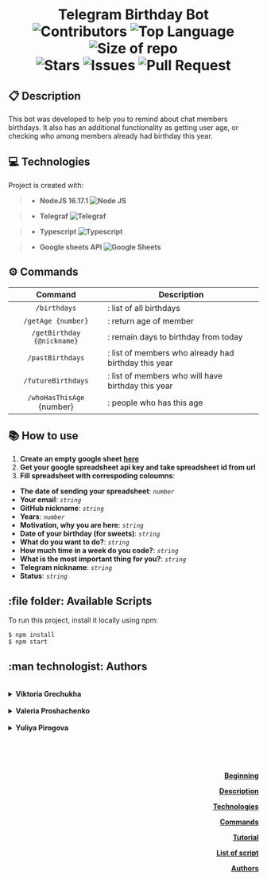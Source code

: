 # <p align="center"> Telegram Birthday Bot <br> ![Contributors][contributors] ![Top Language][top_language] ![Size of repo][repo_size] <br> ![Stars][stars] ![Issues][issues] ![Pull Request][pull_request]</p>

## :clipboard: Description

This bot was developed to help you to remind about chat members birthdays.
It also has an additional functionality as getting user age,
or checking who among members already had birthday this year.

## :computer: Technologies

Project is created with:

> - **NodeJS 16.17.1 ![Node JS][node_js_technologie]**

> - **Telegraf ![Telegraf][telegraf_technologie]**

> - **Typescript ![Typescript][typescript_technologie]**

> - **Google sheets API ![Google Sheets][google_sheets_technologie]**

## :gear: Commands

|          Command           | Description                                          |
| :------------------------: | ---------------------------------------------------- |
|        `/birthdays`        | : list of all birthdays                              |
|     `/getAge {number}`     | : return age of member                               |
| `/getBirthday {@nickname}` | : remain days to birthday from today                 |
|      `/pastBirthdays`      | : list of members who already had birthday this year |
|     `/futureBirthdays`     | : list of members who will have birthday this year   |
| `/whoHasThisAge` {number}  | : people who has this age                            |

## :books: How to use

1. **Create an empty google sheet [here][googlesheets_link]**
2. **Get your google spreadsheet api key and take spreadsheet id from url**
3. **Fill spreadsheet with correspoding coloumns**:

- **The date of sending your spreadsheet**: _`number`_
- **Your email**: _`string`_
- **GitHub nickname**: _`string`_
- **Years**: _`number`_
- **Motivation, why you are here**: _`string`_
- **Date of your birthday (for sweets)**: _`string`_
- **What do you want to do?**: _`string`_
- **How much time in a week do you code?**: _`string`_
- **What is the most important thing for you?**: _`string`_
- **Telegram nickname**: _`string`_
- **Status**: _`string`_

## :file folder: Available Scripts

To run this project, install it locally using npm:

```
$ npm install
$ npm start
```

## :man technologist: Authors

<br>

<details>
    <summary>
        <b>Viktoria Grechukha</b>
    </summary>
    <br>

- GitHub - is [here][viktoria_github]
- LinkedIn - is [here][viktoria_linkedin]

</details>

<br>

<details>        
    <summary>
        <b>Valeria Proshachenko</b>
    </summary>
    <br>

- GitHub - is [here][valeria_github]
- LinkedIn - is [here][valeria_linkedin]

</details>

<br>

<details>        
    <summary>
        <b>Yuliya Pirogova</b>
    </summary>
    <br>

- GitHub - is [here][julia_github]
- LinkedIn - is [here][julia_linkedin]

    <br>

</details>

<br> <br> <br>

<p align="right"><a href="#-telegram-birthday-bot--------"><b>Beginning</b></a></p>
<p align="right"><a href="#clipboard-description"><b>Description</b></a></p>
<p align="right"><a href="#computer-technologies"><b>Technologies</b></a></p>
<p align="right"><a href="#gear-commands"><b>Commands</b></a></p>
<p align="right"><a href="#books-how-to-use"><b>Tutorial</b></a></p>
<p align="right"><a href="#-available-scripts"><b>List of script</b></a></p>
<p align="right"><a href="#-authors"><b>Authors</b></a></p>

<!--- Variables --->
<!-- https://www.markdownguide.org/basic-syntax/#reference-style-links -->

<!--- Google Sheets link --->

[googlesheets_link]: https://www.google.com/sheets/about/

<!--- Authors links --->

<!--- Github --->

[viktoria_github]: https://github.com/vgrechukha
[valeria_github]: https://github.com/Valerchixxx
[julia_github]: https://github.com/YuliyaDM

<!--- LinkedIn --->

[viktoria_linkedin]: https://www.linkedin.com/in/vhrechukha/
[valeria_linkedin]: https://www.linkedin.com/in/%D0%B2%D0%B0%D0%BB%D0%B5%D1%80%D0%B8%D1%8F-%D0%BF%D1%80%D0%BE%D1%88%D0%B0%D1%87%D0%B5%D0%BD%D0%BA%D0%BE-71a506252/
[julia_linkedin]: https://www.linkedin.com/in/yuliya-pirogova-99880b245/

<!--- Shiels --->

<!--- About the repository --->

[repo_size]: https://img.shields.io/github/repo-size/shpp-afterjs/birthday_bot?style=flat-square&labelColor=64500a&color=yellow
[contributors]: https://img.shields.io/github/contributors/shpp-afterjs/birthday_bot.svg?style=flat-square&color=purple&labelColor=4a004a
[stars]: https://img.shields.io/github/stars/shpp-afterjs/birthday_bot.svg?style=flat-square
[issues]: https://shields.io/github/issues-raw/shpp-afterjs/birthday_bot?style=flat-square
[pull_request]: https://shields.io/github/issues-pr/shpp-afterjs/birthday_bot?style=flat-square
[top_language]: https://img.shields.io/github/languages/top/shpp-afterjs/birthday_bot.svg?style=flat-square&logo=github&color=darkgreen&labelColor=023302

<!--- Technologies --->

[telegraf_technologie]: https://img.shields.io/badge/Telegraf-black.svg?style=for-the-badge&logo=telegram&logoColor=e741ff&color=222
[node_js_technologie]: https://img.shields.io/badge/Node%20JS-black.svg?style=for-the-badge&logo=Node.js&logoColor=30bbff&color=222
[typescript_technologie]: https://img.shields.io/badge/Typescript-black.svg?style=for-the-badge&logo=Typescript&logoColor=336fff&color=222
[google_sheets_technologie]: https://img.shields.io/badge/Google%20sheets-black.svg?style=for-the-badge&logo=Google%20Sheets&logoColor=119111&color=222
